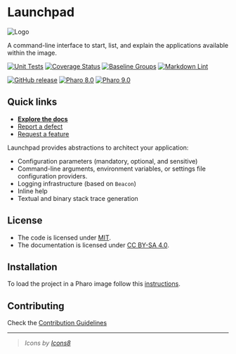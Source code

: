 # Launchpad

![Logo](assets/logo.svg)

A command-line interface to start, list, and explain the applications available
within the image.

[![Unit Tests](https://github.com/ba-st/Launchpad/actions/workflows/unit-tests.yml/badge.svg)](https://github.com/ba-st/Launchpad/actions/workflows/unit-tests.yml)
[![Coverage Status](https://codecov.io/github/ba-st/Launchpad/coverage.svg?branch=release-candidate)](https://codecov.io/gh/ba-st/Launchpad/branch/release-candidate)
[![Baseline Groups](https://github.com/ba-st/Launchpad/actions/workflows/loading-groups.yml/badge.svg)](https://github.com/ba-st/Launchpad/actions/workflows/loading-groups.yml)
[![Markdown Lint](https://github.com/ba-st/Launchpad/actions/workflows/markdown-lint.yml/badge.svg)](https://github.com/ba-st/Launchpad/actions/workflows/markdown-lint.yml)

[![GitHub release](https://img.shields.io/github/release/ba-st/Launchpad.svg)](https://github.com/ba-st/Launchpad/releases/latest)
[![Pharo 8.0](https://img.shields.io/badge/Pharo-8.0-informational)](https://pharo.org)
[![Pharo 9.0](https://img.shields.io/badge/Pharo-9.0-informational)](https://pharo.org)

## Quick links

- [**Explore the docs**](docs/README.md)
- [Report a defect](https://github.com/ba-st/Launchpad/issues/new?labels=Type%3A+Defect)
- [Request a feature](https://github.com/ba-st/Launchpad/issues/new?labels=Type%3A+Feature)

Launchpad provides abstractions to architect your application:

- Configuration parameters (mandatory, optional, and sensitive)
- Command-line arguments, environment variables, or settings file configuration providers.
- Logging infrastructure (based on `Beacon`)
- Inline help
- Textual and binary stack trace generation

## License

- The code is licensed under [MIT](LICENSE).
- The documentation is licensed under [CC BY-SA 4.0](http://creativecommons.org/licenses/by-sa/4.0/).

## Installation

To load the project in a Pharo image follow this [instructions](docs/how-to/how-to-load-in-pharo.md).

## Contributing

Check the [Contribution Guidelines](CONTRIBUTING.md)

---

> *Icons by [Icons8](https://icons8.com/icon/63775/launchpad)*
